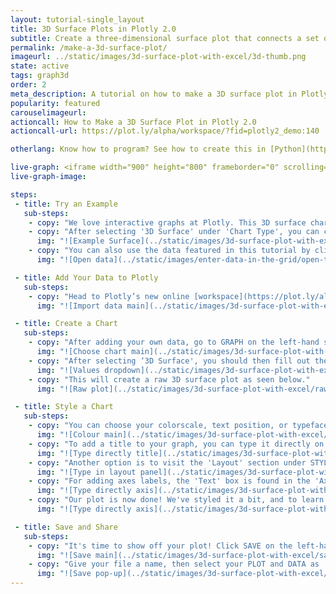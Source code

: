 ```yaml
---
layout: tutorial-single_layout
title: 3D Surface Plots in Plotly 2.0
subtitle: Create a three-dimensional surface plot that connects a set of data points.
permalink: /make-a-3d-surface-plot/
imageurl: ../static/images/3d-surface-plot-with-excel/3d-thumb.png
state: active
tags: graph3d
order: 2
meta_description: A tutorial on how to make a 3D surface plot in Plotly 2.0.
popularity: featured
carouselimageurl:
actioncall: How to Make a 3D Surface Plot in Plotly 2.0
actioncall-url: https://plot.ly/alpha/workspace/?fid=plotly2_demo:140

otherlang: Know how to program? See how to create this in [Python](https://plot.ly/python/3d-surface-plots/) or [R](https://plot.ly/r/3d-surface-plots/).

live-graph: <iframe width="900" height="800" frameborder="0" scrolling="no" src="https://plot.ly/~plotly2_demo/140.embed"></iframe>
live-graph-image:

steps:
 - title: Try an Example
   sub-steps:
    - copy: "We love interactive graphs at Plotly. This 3D surface chart can be rotated in place by dragging the mouse inside the plot. It's also a cool way to show relationships between large amounts of data that may be difficult to see in a 2D plot."
    - copy: "After selecting '3D Surface' under 'Chart Type', you can check out an example before adding your own data. Clicking the 'try an example' button will show what a sample chart looks like after adding data and playing with the style. You'll also see what values and style attributes were selected for this specific plot, as well as the end result."
      img: "![Example Surface](../static/images/3d-surface-plot-with-excel/try-example.png)"
    - copy: "You can also use the data featured in this tutorial by clicking on 'Open This Data in Plotly' on the left-hand side. It'll open in your workspace."
      img: "![Open data](../static/images/enter-data-in-the-grid/open-this-data.png)"

 - title: Add Your Data to Plotly
   sub-steps:
    - copy: "Head to Plotly’s new online [workspace](https://plot.ly/alpha/workspace/) and add your data. You have the option of typing directly in the grid, uploading your file, or entering a URL of an online dataset. Plotly accepts .xls, .xlsx, or .csv files. For more information on how to enter your data, see [this](http://help.plot.ly/add-data-to-the-plotly-grid/) tutorial."
      img: "![Import data main](../static/images/3d-surface-plot-with-excel/import-data-surface.png)"

 - title: Create a Chart
   sub-steps:
    - copy: "After adding your own data, go to GRAPH on the left-hand side, then 'Create'. Choose '3D Surface' under 'Chart type'."
      img: "![Choose chart main](../static/images/3d-surface-plot-with-excel/chart-type.png)"
    - copy: "After selecting ‘3D Surface', you should then fill out the Z, X, and Y dropdowns to create the plot."
      img: "![Values dropdown](../static/images/3d-surface-plot-with-excel/trace-dropdown.png)"
    - copy: "This will create a raw 3D surface plot as seen below."
      img: "![Raw plot](../static/images/3d-surface-plot-with-excel/raw-plot.png)"

 - title: Style a Chart
   sub-steps:
    - copy: "You can choose your colorscale, text position, or typeface. Click on STYLE on the left-hand side to play around with the style of your plot. Note that certain colors and typeface are only available with a PRO subscription. Click [here](https://plot.ly/products/cloud/) to upgrade!"
      img: "![Colour main](../static/images/3d-surface-plot-with-excel/colour-panel.png)"
    - copy: "To add a title to your graph, you can type it directly on the title by double-clicking it. The same can be done for the colorbar."
      img: "![Type directly title](../static/images/3d-surface-plot-with-excel/title-type.png)"
    - copy: "Another option is to visit the 'Layout' section under STYLE, click on 'Text' and enter your title in the box, as shown below."
      img: "![Type in layout panel](../static/images/3d-surface-plot-with-excel/title-panel.png)"
    - copy: "For adding axes labels, the 'Text' box is found in the 'Axes' section under STYLE. Note that you have to click on each X, Y, and Z text box to add its own label. We'll leave the labels as default on our plot."
      img: "![Type directly axis](../static/images/3d-surface-plot-with-excel/axes-title.png)"
    - copy: "Our plot is now done! We've styled it a bit, and to learn how to make your plots extra fancy, check out [this](http://help.plot.ly/style-your-plots/) styling tutorial."
      img: "![Type directly axis](../static/images/3d-surface-plot-with-excel/final-plot.png)"

 - title: Save and Share
   sub-steps:
    - copy: "It's time to show off your plot! Click SAVE on the left-hand side. "
      img: "![Save main](../static/images/3d-surface-plot-with-excel/save-main.png)"
    - copy: "Give your file a name, then select your PLOT and DATA as 'Public' or 'Private'. For more information on how sharing works, including the difference between private, public and secret sharing, visit [this](http://help.plot.ly/save-share-and-export-in-plotly/) page."
      img: "![Save pop-up](../static/images/3d-surface-plot-with-excel/final-plot.png)"
---
```

